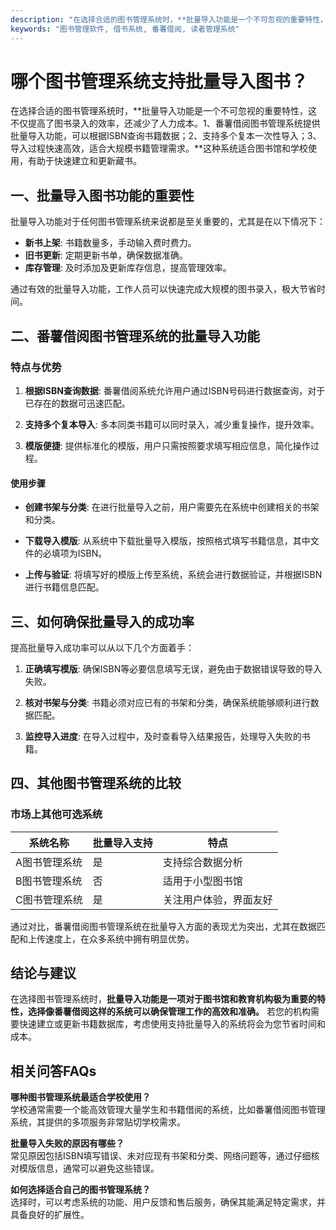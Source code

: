 ```yaml
---
description: "在选择合适的图书管理系统时，**批量导入功能是一个不可忽视的重要特性，这不仅提高了图书录入的效率，还减少了人力成本。1、番薯借阅图书管理系统提供批量导入功能，可以根据ISBN查询书籍数据；2、支持多个复本一次性导入；3、导入过程快速高效，适合大规模书籍管理需求。**这种系统适合图书馆和学校使用，有助于快速建立和更新藏书。"
keywords: "图书管理软件, 借书系统, 番薯借阅, 读者管理系统"
---
```

# 哪个图书管理系统支持批量导入图书？

在选择合适的图书管理系统时，**批量导入功能是一个不可忽视的重要特性，这不仅提高了图书录入的效率，还减少了人力成本。1、番薯借阅图书管理系统提供批量导入功能，可以根据ISBN查询书籍数据；2、支持多个复本一次性导入；3、导入过程快速高效，适合大规模书籍管理需求。**这种系统适合图书馆和学校使用，有助于快速建立和更新藏书。

## **一、批量导入图书功能的重要性**

批量导入功能对于任何图书管理系统来说都是至关重要的，尤其是在以下情况下：

- **新书上架**: 书籍数量多，手动输入费时费力。
- **旧书更新**: 定期更新书单，确保数据准确。
- **库存管理**: 及时添加及更新库存信息，提高管理效率。

通过有效的批量导入功能，工作人员可以快速完成大规模的图书录入，极大节省时间。

## **二、番薯借阅图书管理系统的批量导入功能**

### **特点与优势**

1. **根据ISBN查询数据**: 番薯借阅系统允许用户通过ISBN号码进行数据查询，对于已存在的数据可迅速匹配。
   
2. **支持多个复本导入**: 多本同类书籍可以同时录入，减少重复操作，提升效率。
   
3. **模版便捷**: 提供标准化的模版，用户只需按照要求填写相应信息，简化操作过程。

#### **使用步骤**

- **创建书架与分类**: 在进行批量导入之前，用户需要先在系统中创建相关的书架和分类。
  
- **下载导入模版**: 从系统中下载批量导入模版，按照格式填写书籍信息，其中文件的必填项为ISBN。
  
- **上传与验证**: 将填写好的模版上传至系统，系统会进行数据验证，并根据ISBN进行书籍信息匹配。

## **三、如何确保批量导入的成功率**

提高批量导入成功率可以从以下几个方面着手：

1. **正确填写模版**: 确保ISBN等必要信息填写无误，避免由于数据错误导致的导入失败。
   
2. **核对书架与分类**: 书籍必须对应已有的书架和分类，确保系统能够顺利进行数据匹配。

3. **监控导入进度**: 在导入过程中，及时查看导入结果报告，处理导入失败的书籍。

## **四、其他图书管理系统的比较**

### **市场上其他可选系统**

| 系统名称         | 批量导入支持 | 特点                                   |
|----------------|-------------|---------------------------------------|
| A图书管理系统   | 是          | 支持综合数据分析                       |
| B图书管理系统   | 否          | 适用于小型图书馆                      |
| C图书管理系统   | 是          | 关注用户体验，界面友好               |

通过对比，番薯借阅图书管理系统在批量导入方面的表现尤为突出，尤其在数据匹配和上传速度上，在众多系统中拥有明显优势。

## **结论与建议**

在选择图书管理系统时，**批量导入功能是一项对于图书馆和教育机构极为重要的特性，选择像番薯借阅这样的系统可以确保管理工作的高效和准确。** 若您的机构需要快速建立或更新书籍数据库，考虑使用支持批量导入的系统将会为您节省时间和成本。

## 相关问答FAQs

**哪种图书管理系统最适合学校使用？**  
学校通常需要一个能高效管理大量学生和书籍借阅的系统，比如番薯借阅图书管理系统，其提供的多项服务非常贴切学校需求。

**批量导入失败的原因有哪些？**  
常见原因包括ISBN填写错误、未对应现有书架和分类、网络问题等，通过仔细核对模版信息，通常可以避免这些错误。

**如何选择适合自己的图书管理系统？**  
选择时，可以考虑系统的功能、用户反馈和售后服务，确保其能满足特定需求，并具备良好的扩展性。
